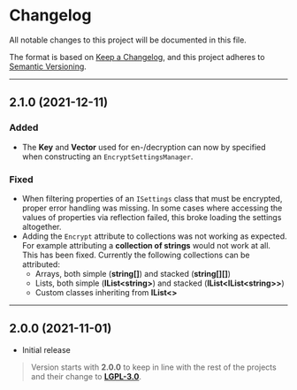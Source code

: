 # Changelog

All notable changes to this project will be documented in this file.

The format is based on [Keep a Changelog](https://keepachangelog.com/en/1.0.0/), and this project adheres to [Semantic Versioning](https://semver.org/spec/v2.0.0.html).
___

## 2.1.0 (2021-12-11)

### Added

- The **Key** and **Vector** used for en-/decryption can now by specified when constructing an `EncryptSettingsManager`.

### Fixed

- When filtering properties of an `ISettings` class that must be encrypted, proper error handling was missing. In some cases where accessing the values of properties via reflection failed, this broke loading the settings altogether.
- Adding the `Encrypt` attribute to collections was not working as expected. For example attributing a **collection of strings** would not work at all. This has been fixed. Currently the following collections can be attributed:
	- Arrays, both simple (**string[]**) and stacked (**string[][]**)
	- Lists, both simple (**IList\<string\>**) and stacked (**IList\<IList\<string\>\>**)
	- Custom classes inheriting from **IList<>**
___

## 2.0.0 (2021-11-01)

- Initial release

> Version starts with **2.0.0** to keep in line with the rest of the projects and their change to [**LGPL-3.0**](https://www.gnu.org/licenses/lgpl-3.0.html).